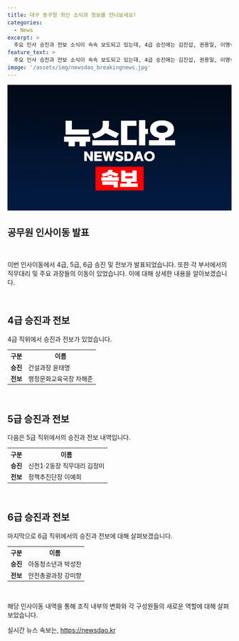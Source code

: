 ```yaml
---
title: 대구 동구청 최신 소식과 정보를 만나보세요!
categories:
  - News
excerpt: >
  주요 인사 승진과 전보 소식이 속속 보도되고 있는데, 4급 승진에는 김진섭, 권용일, 이명숙, 서영태, 김순덕 등이 포함되었고, 5급 승진에는 윤태명, 김정미, 류영미, 여희숙, 권문환, 김영삼 등이 포함되었다. 또한, 6급 승진에는 홍보전산과 배지연, 민생경제과 문혜경, 환경과 유정은 등이 승진했으며, 전보에도 다수의 인사가 포함되었다.
feature_text: >
  주요 인사 승진과 전보 소식이 속속 보도되고 있는데, 4급 승진에는 김진섭, 권용일, 이명숙, 서영태, 김순덕 등이 포함되었고, 5급 승진에는 윤태명, 김정미, 류영미, 여희숙, 권문환, 김영삼 등이 포함되었다. 또한, 6급 승진에는 홍보전산과 배지연, 민생경제과 문혜경, 환경과 유정은 등이 승진했으며, 전보에도 다수의 인사가 포함되었다.
image: '/assets/img/newsdao_breakingnews.jpg'
---
```


<p><img src="/assets/img/newsdao_breakingnews.jpg" alt="koreaapp 속보" /></p>

<h2 data-ke-size="size26">공무원 인사이동 발표</h2>

<p data-ke-size="size16">&nbsp;</p>

<p>이번 인사이동에서 4급, 5급, 6급 승진 및 전보가 발표되었습니다. 또한 각 부서에서의 직무대리 및 주요 과장들의 이동이 있었습니다. 이에 대해 상세한 내용을 알아보겠습니다.</p>

<p data-ke-size="size16">&nbsp;</p>

<h2 data-ke-size="size24">4급 승진과 전보</h2>

<p data-ke-size="size16">4급 직위에서 승진과 전보가 있었습니다.</p>

<table>
    <tr>
        <th>구분</th>
        <th>이름</th>
    </tr>
    <tr>
        <td style="text-align: center; height: 17px;"><b>승진</b></td>
        <td>건설과장 윤태명</td>
    </tr>
    <tr>
        <td style="text-align: center; height: 17px;"><b>전보</b></td>
        <td>행정문화교육국장 차해준</td>
    </tr>
</table>

<p data-ke-size="size16">&nbsp;</p>

<h2 data-ke-size="size24">5급 승진과 전보</h2>

<p data-ke-size="size16">다음은 5급 직위에서의 승진과 전보 내역입니다.</p>

<table>
    <tr>
        <th>구분</th>
        <th>이름</th>
    </tr>
    <tr>
        <td style="text-align: center; height: 17px;"><b>승진</b></td>
        <td>신천1·2동장 직무대리 김정미</td>
    </tr>
    <tr>
        <td style="text-align: center; height: 17px;"><b>전보</b></td>
        <td>정책추진단장 이예희</td>
    </tr>
</table>

<p data-ke-size="size16">&nbsp;</p>

<h2 data-ke-size="size24">6급 승진과 전보</h2>

<p data-ke-size="size16">마지막으로 6급 직위에서의 승진과 전보에 대해 살펴보겠습니다.</p>

<table>
    <tr>
        <th>구분</th>
        <th>이름</th>
    </tr>
    <tr>
        <td style="text-align: center; height: 17px;"><b>승진</b></td>
        <td>아동청소년과 박성찬</td>
    </tr>
    <tr>
        <td style="text-align: center; height: 17px;"><b>전보</b></td>
        <td>안전총괄과장 강미향</td>
    </tr>
</table>

<p data-ke-size="size16">&nbsp;</p>

<p>해당 인사이동 내역을 통해 조직 내부의 변화와 각 구성원들의 새로운 역할에 대해 살펴보았습니다.</p>
실시간 뉴스 속보는, <a href="https://newsdao.kr" rel="dofollow">https://newsdao.kr</a>


